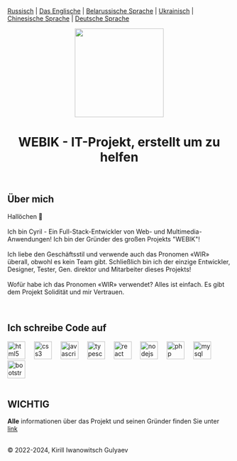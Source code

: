 <p><a href="https://github.com/gki-webik/gki-webik/blob/main/README.md">Russisch</a> | <a href="https://github.com/gki-webik/gki-webik/blob/main/README-EN.md">Das Englische</a> | <a href="https://github.com/gki-webik/gki-webik/blob/main/README-BE.md">Belarussische Sprache</a> | <a href="https://github.com/gki-webik/gki-webik/blob/main/README-UK.md">Ukrainisch</a> | <a href="https://github.com/gki-webik/gki-webik/blob/main/README-ZH.md">Chinesische Sprache</a> | <a href="https://github.com/gki-webik/gki-webik/blob/main/README-DE.md">Deutsche Sprache</a></p>
<div align="center">
  <kbd><img height="200" src="https://gki-webik.ru/files/images/regular/iconka.png"  /></kbd>
</div>
<h1 align="center">WEBIK - IT-Projekt, erstellt um zu helfen</h1>
<br>
<h2 style="text-align: left;">Über mich</h2>
<p style="text-align: left;">Hallöchen 👋<br><br>Ich bin Cyril - Ein Full-Stack-Entwickler von Web- und Multimedia-Anwendungen! Ich bin der Gründer des großen Projekts "WEBIK"!<br><br>Ich liebe den Geschäftsstil und verwende auch das Pronomen «WIR» überall, obwohl es kein Team gibt. Schließlich bin ich der einzige Entwickler, Designer, Tester, Gen. direktor und Mitarbeiter dieses Projekts!<br><br>Wofür habe ich das Pronomen «WIR» verwendet? Alles ist einfach. Es gibt dem Projekt Solidität und mir Vertrauen.</p>
<br>
<h2 style="text-align: left;">Ich schreibe Code auf</h2>
<div style="text-align: left;">
  <img src="https://cdn.jsdelivr.net/gh/devicons/devicon/icons/html5/html5-original.svg" height="40" alt="html5 logo"  />
  <img width="12" />
  <img src="https://cdn.jsdelivr.net/gh/devicons/devicon/icons/css3/css3-original.svg" height="40" alt="css3 logo"  />
  <img width="12" />
  <img src="https://cdn.jsdelivr.net/gh/devicons/devicon/icons/javascript/javascript-original.svg" height="40" alt="javascript logo"  />
  <img width="12" />
  <img src="https://cdn.jsdelivr.net/gh/devicons/devicon/icons/typescript/typescript-original.svg" height="40" alt="typescript logo"  />
  <img width="12" />
  <img src="https://cdn.jsdelivr.net/gh/devicons/devicon/icons/react/react-original.svg" height="40" alt="react logo"  />
  <img width="12" />
  <img src="https://cdn.jsdelivr.net/gh/devicons/devicon/icons/nodejs/nodejs-original.svg" height="40" alt="nodejs logo"  />
  <img width="12" />
  <img src="https://cdn.jsdelivr.net/gh/devicons/devicon/icons/php/php-original.svg" height="40" alt="php logo"  />
  <img width="12" />
  <img src="https://cdn.jsdelivr.net/gh/devicons/devicon/icons/mysql/mysql-original.svg" height="40" alt="mysql logo"  />
  <img width="12" />
  <img src="https://cdn.jsdelivr.net/gh/devicons/devicon/icons/bootstrap/bootstrap-original.svg" height="40" alt="bootstrap logo"  />
</div>
<br>
<h2>WICHTIG</h2>
<p><b>Alle</b> informationen über das Projekt und seinen Gründer finden Sie unter <a href="//gki-webik.ru/wk-data" target="_blank">link</a></p>
<br>
© 2022-2024, Kirill Iwanowitsch Gulyaev
